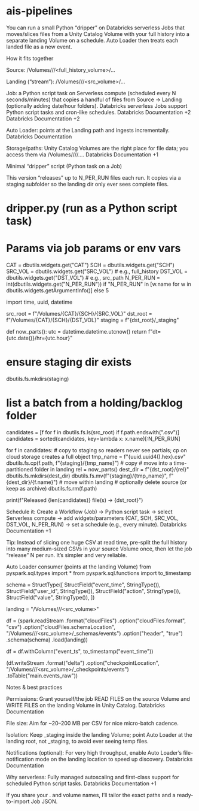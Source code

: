 # ais-pipelines


You can run a small Python “dripper” on Databricks serverless Jobs that moves/slices files from a Unity Catalog Volume with your full history into a separate landing Volume on a schedule. Auto Loader then treats each landed file as a new event.

How it fits together

Source: /Volumes/<catalog>/<schema>/<full_history_volume>/...

Landing (“stream”): /Volumes/<catalog>/<schema>/<src_volume>/...

Job: a Python script task on Serverless compute (scheduled every N seconds/minutes) that copies a handful of files from Source → Landing (optionally adding date/hour folders). Databricks serverless Jobs support Python script tasks and cron-like schedules. 
Databricks Documentation
+2
Databricks Documentation
+2

Auto Loader: points at the Landing path and ingests incrementally. 
Databricks Documentation

Storage/paths: Unity Catalog Volumes are the right place for file data; you access them via /Volumes/<cat>/<schema>/<vol>/…. 
Databricks Documentation
+1

Minimal “dripper” script (Python task on a Job)

This version “releases” up to N_PER_RUN files each run. It copies via a staging subfolder so the landing dir only ever sees complete files.

# dripper.py  (run as a Python script task)
# Params via job params or env vars
CAT = dbutils.widgets.get("CAT")
SCH = dbutils.widgets.get("SCH")
SRC_VOL = dbutils.widgets.get("SRC_VOL")        # e.g., full_history
DST_VOL = dbutils.widgets.get("DST_VOL")        # e.g., src_path
N_PER_RUN = int(dbutils.widgets.get("N_PER_RUN")) if "N_PER_RUN" in [w.name for w in dbutils.widgets.getArgumentInfo()] else 5

import time, uuid, datetime

src_root = f"/Volumes/{CAT}/{SCH}/{SRC_VOL}"
dst_root = f"/Volumes/{CAT}/{SCH}/{DST_VOL}"
staging = f"{dst_root}/_staging"

def now_parts():
    utc = datetime.datetime.utcnow()
    return f"dt={utc.date()}/hr={utc.hour}"

# ensure staging dir exists
dbutils.fs.mkdirs(staging)

# list a batch from a holding/backlog folder
candidates = [f for f in dbutils.fs.ls(src_root) if f.path.endswith(".csv")]
candidates = sorted(candidates, key=lambda x: x.name)[:N_PER_RUN]

for f in candidates:
    # copy to staging so readers never see partials; cp on cloud storage creates a full object
    tmp_name = f"{uuid.uuid4().hex}.csv"
    dbutils.fs.cp(f.path, f"{staging}/{tmp_name}")  # copy
    # move into a time-partitioned folder in landing
    rel = now_parts()
    dest_dir = f"{dst_root}/{rel}"
    dbutils.fs.mkdirs(dest_dir)
    dbutils.fs.mv(f"{staging}/{tmp_name}", f"{dest_dir}/{f.name}")  # move within landing
    # optionally delete source (or keep as archive)
    dbutils.fs.rm(f.path)

print(f"Released {len(candidates)} file(s) -> {dst_root}")


Schedule it: Create a Workflow (Job) → Python script task → select Serverless compute → add widgets/parameters (CAT, SCH, SRC_VOL, DST_VOL, N_PER_RUN) → set a schedule (e.g., every minute). 
Databricks Documentation
+1

Tip: Instead of slicing one huge CSV at read time, pre-split the full history into many medium-sized CSVs in your source Volume once, then let the job “release” N per run. It’s simpler and very reliable.

Auto Loader consumer (points at the landing Volume)
from pyspark.sql.types import *
from pyspark.sql.functions import to_timestamp

schema = StructType([
    StructField("event_time", StringType()),
    StructField("user_id", StringType()),
    StructField("action", StringType()),
    StructField("value", StringType()),
])

landing = "/Volumes/<catalog>/<schema>/<src_volume>"

df = (spark.readStream
      .format("cloudFiles")
      .option("cloudFiles.format", "csv")
      .option("cloudFiles.schemaLocation", "/Volumes/<catalog>/<schema>/<src_volume>/_schemas/events")
      .option("header", "true")
      .schema(schema)
      .load(landing))

df = df.withColumn("event_ts", to_timestamp("event_time"))

(df.writeStream
   .format("delta")
   .option("checkpointLocation", "/Volumes/<catalog>/<schema>/<src_volume>/_checkpoints/events")
   .toTable("main.events_raw"))

Notes & best practices

Permissions: Grant yourself/the job READ FILES on the source Volume and WRITE FILES on the landing Volume in Unity Catalog. 
Databricks Documentation

File size: Aim for ~20–200 MB per CSV for nice micro-batch cadence.

Isolation: Keep _staging inside the landing Volume; point Auto Loader at the landing root, not _staging, to avoid ever seeing temp files.

Notifications (optional): For very high throughput, enable Auto Loader’s file-notification mode on the landing location to speed up discovery. 
Databricks Documentation

Why serverless: Fully managed autoscaling and first-class support for scheduled Python script tasks. 
Databricks Documentation
+1

If you share your <catalog>.<schema> and volume names, I’ll tailor the exact paths and a ready-to-import Job JSON.